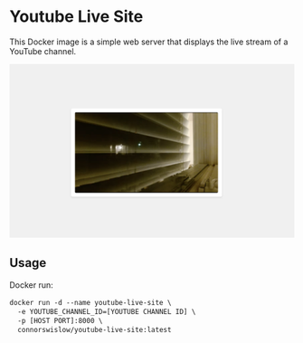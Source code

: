 # Youtube Live Site

This Docker image is a simple web server that displays the live stream of a YouTube channel.

![example image](demo.png)

## Usage

Docker run:

```
docker run -d --name youtube-live-site \
  -e YOUTUBE_CHANNEL_ID=[YOUTUBE CHANNEL ID] \
  -p [HOST PORT]:8000 \
  connorswislow/youtube-live-site:latest
```
